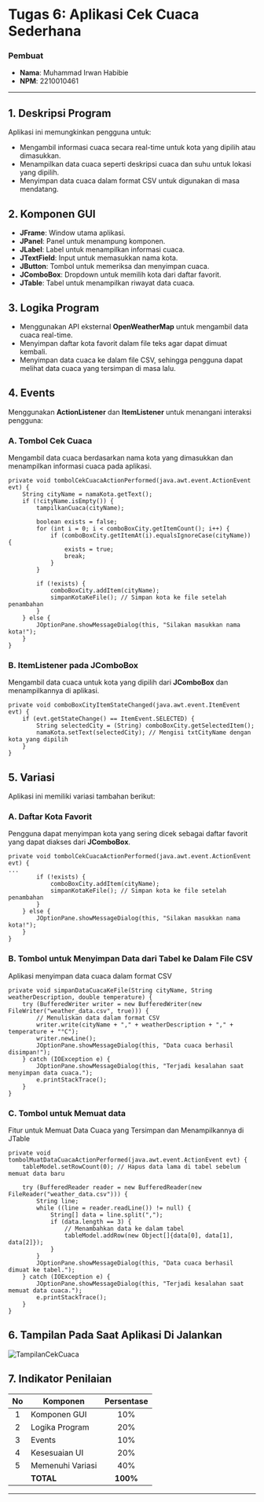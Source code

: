 # Tugas 6: Aplikasi Cek Cuaca Sederhana

### Pembuat
- **Nama**: Muhammad Irwan Habibie
- **NPM**: 2210010461

---

## 1. Deskripsi Program
Aplikasi ini memungkinkan pengguna untuk:
- Mengambil informasi cuaca secara real-time untuk kota yang dipilih atau dimasukkan.
- Menampilkan data cuaca seperti deskripsi cuaca dan suhu untuk lokasi yang dipilih.
- Menyimpan data cuaca dalam format CSV untuk digunakan di masa mendatang.

## 2. Komponen GUI
- **JFrame**: Window utama aplikasi.
- **JPanel**: Panel untuk menampung komponen.
- **JLabel**: Label untuk menampilkan informasi cuaca.
- **JTextField**: Input untuk memasukkan nama kota.
- **JButton**: Tombol untuk memeriksa dan menyimpan cuaca.
- **JComboBox**: Dropdown untuk memilih kota dari daftar favorit.
- **JTable**: Tabel untuk menampilkan riwayat data cuaca.

## 3. Logika Program
- Menggunakan API eksternal **OpenWeatherMap** untuk mengambil data cuaca real-time.
- Menyimpan daftar kota favorit dalam file teks agar dapat dimuat kembali.
- Menyimpan data cuaca ke dalam file CSV, sehingga pengguna dapat melihat data cuaca yang tersimpan di masa lalu.

## 4. Events
Menggunakan **ActionListener** dan **ItemListener** untuk menangani interaksi pengguna:

### A. Tombol Cek Cuaca
Mengambil data cuaca berdasarkan nama kota yang dimasukkan dan menampilkan informasi cuaca pada aplikasi.

    private void tombolCekCuacaActionPerformed(java.awt.event.ActionEvent evt) {                                               
        String cityName = namaKota.getText();
        if (!cityName.isEmpty()) {
            tampilkanCuaca(cityName);

            boolean exists = false;
            for (int i = 0; i < comboBoxCity.getItemCount(); i++) {
                if (comboBoxCity.getItemAt(i).equalsIgnoreCase(cityName)) {
                    exists = true;
                    break;
                }
            }

            if (!exists) {
                comboBoxCity.addItem(cityName);
                simpanKotaKeFile(); // Simpan kota ke file setelah penambahan
            }
        } else {
            JOptionPane.showMessageDialog(this, "Silakan masukkan nama kota!");
        }
    } 

### B. ItemListener pada JComboBox
Mengambil data cuaca untuk kota yang dipilih dari **JComboBox** dan menampilkannya di aplikasi.

    private void comboBoxCityItemStateChanged(java.awt.event.ItemEvent evt) {                                              
        if (evt.getStateChange() == ItemEvent.SELECTED) {
            String selectedCity = (String) comboBoxCity.getSelectedItem();
            namaKota.setText(selectedCity); // Mengisi txtCityName dengan kota yang dipilih
        }
    }  


## 5. Variasi
Aplikasi ini memiliki variasi tambahan berikut:

### A. Daftar Kota Favorit
Pengguna dapat menyimpan kota yang sering dicek sebagai daftar favorit yang dapat diakses dari **JComboBox**.

    private void tombolCekCuacaActionPerformed(java.awt.event.ActionEvent evt) {                                               
    ...
            if (!exists) {
                comboBoxCity.addItem(cityName);
                simpanKotaKeFile(); // Simpan kota ke file setelah penambahan
            }
        } else {
            JOptionPane.showMessageDialog(this, "Silakan masukkan nama kota!");
        }
    }
 
### B. Tombol untuk Menyimpan Data dari Tabel ke Dalam File CSV
Aplikasi menyimpan data cuaca dalam format CSV

    private void simpanDataCuacaKeFile(String cityName, String weatherDescription, double temperature) {
        try (BufferedWriter writer = new BufferedWriter(new FileWriter("weather_data.csv", true))) {
            // Menuliskan data dalam format CSV
            writer.write(cityName + "," + weatherDescription + "," + temperature + "°C");
            writer.newLine();
            JOptionPane.showMessageDialog(this, "Data cuaca berhasil disimpan!");
        } catch (IOException e) {
            JOptionPane.showMessageDialog(this, "Terjadi kesalahan saat menyimpan data cuaca.");
            e.printStackTrace();
        }
    }

### C. Tombol untuk Memuat data
Fitur untuk Memuat Data Cuaca yang Tersimpan dan Menampilkannya di JTable

    private void tombolMuatDataCuacaActionPerformed(java.awt.event.ActionEvent evt) {                                                    
        tableModel.setRowCount(0); // Hapus data lama di tabel sebelum memuat data baru

        try (BufferedReader reader = new BufferedReader(new FileReader("weather_data.csv"))) {
            String line;
            while ((line = reader.readLine()) != null) {
                String[] data = line.split(",");
                if (data.length == 3) {
                    // Menambahkan data ke dalam tabel
                    tableModel.addRow(new Object[]{data[0], data[1], data[2]});
                }
            }
            JOptionPane.showMessageDialog(this, "Data cuaca berhasil dimuat ke tabel.");
        } catch (IOException e) {
            JOptionPane.showMessageDialog(this, "Terjadi kesalahan saat memuat data cuaca.");
            e.printStackTrace();
        }
    } 


## 6. Tampilan Pada Saat Aplikasi Di Jalankan
![TampilanCekCuaca](https://github.com/user-attachments/assets/80e8a045-d2d0-4f7b-b851-55b55fe3e50c)

## 7. Indikator Penilaian

| No  | Komponen          | Persentase |
| :-: | ------------------ | :--------: |
|  1  | Komponen GUI      |     10%    |
|  2  | Logika Program    |     20%    |
|  3  | Events            |     10%    |
|  4  | Kesesuaian UI     |     20%    |
|  5  | Memenuhi Variasi  |     40%    |
|     | **TOTAL**         |  **100%**  |

--- 

